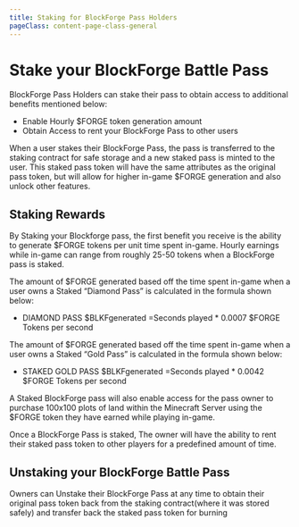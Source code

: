 ```yaml
---
title: Staking for BlockForge Pass Holders
pageClass: content-page-class-general
---
```


# Stake your BlockForge Battle Pass

BlockForge Pass Holders can stake their pass to obtain access to additional benefits mentioned below:

* Enable Hourly $FORGE token generation amount
* Obtain Access to rent your BlockForge Pass to other users

When a user stakes their BlockForge Pass, the pass is transferred to the staking contract for safe storage and a new staked pass is minted to the user. This staked pass token will have the same attributes as the original pass token, but will allow for higher in-game $FORGE generation and also unlock other features.


## Staking Rewards

By Staking your Blockforge pass, the first benefit you receive is the ability to generate $FORGE tokens per unit time spent in-game. Hourly earnings while in-game can range from roughly 25-50 tokens when a BlockForge pass is staked.  

The amount of $FORGE generated based off the time spent in-game when a user owns a  Staked “Diamond Pass”  is calculated in the formula shown below:


* DIAMOND PASS $BLKFgenerated =Seconds played * 0.0007 $FORGE Tokens per second  


The amount of $FORGE generated based off the time spent in-game when a user owns a  Staked “Gold Pass”  is calculated in the formula shown below:


* STAKED GOLD PASS $BLKFgenerated =Seconds played * 0.0042 $FORGE Tokens per second

A Staked BlockForge pass will also enable access for the pass owner to purchase 100x100 plots of land within the Minecraft Server using the $FORGE token they have earned while playing in-game.

Once a BlockForge Pass is staked, The owner will have the ability to rent their staked pass token to other players for a predefined amount of time.

## Unstaking your BlockForge Battle Pass

Owners can Unstake their BlockForge Pass at any time to obtain their original pass token back from the staking contract(where it was stored safely) and transfer back the staked pass token for burning
